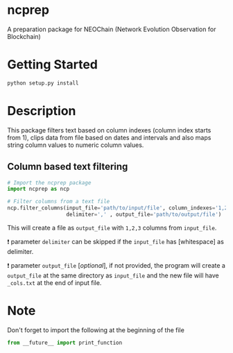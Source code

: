 # ncprep
A preparation package for NEOChain (Network Evolution Observation for Blockchain)

# Getting Started
```python
python setup.py install
```

# Description
This package filters text based on column indexes (column index starts from 1), clips data from file based on dates and
intervals and also maps string column values to numeric column values.

## Column based text filtering
```python
# Import the ncprep package
import ncprep as ncp

# Filter columns from a text file
ncp.filter_columns(input_file='path/to/input/file', column_indexes='1,2,3',
                   delimiter=',' , output_file='path/to/output/file')
```

This will create a file as `output_file` with `1,2,3` columns from `input_file`. 

:exclamation: parameter `delimiter` can be skipped if the `input_file` has \[whitespace\] as delimiter.

:exclamation: parameter `output_file` \[*optional*\], if not provided, the program will create a `output_file` at the
same directory as `input_file` and the new file will have `_cols.txt` at the end of input file.

# Note
Don't forget to import the following at the beginning of the file
```python
from __future__ import print_function
```
